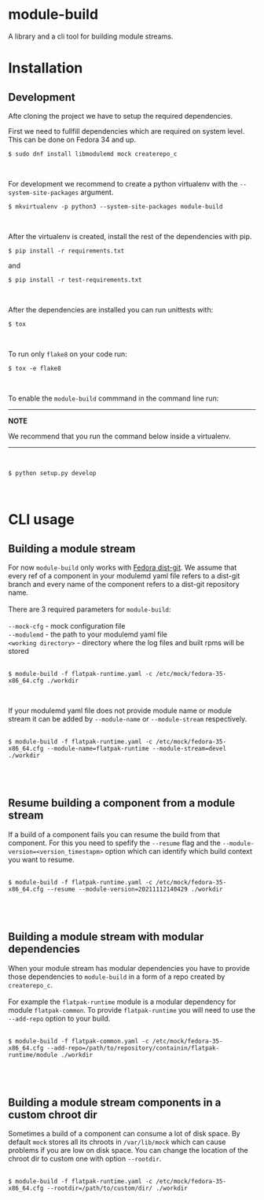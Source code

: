 # module-build

A library and a cli tool for building module streams.
<br />

# Installation

## Development
Afte cloning the project we have to setup the required dependencies.

First we need to fullfill dependencies which are required on system level. This can be done on Fedora 34 and up.

```
$ sudo dnf install libmodulemd mock createrepo_c
```
<br />


For development we recommend to create a python virtualenv with the `--system-site-packages` argument.

```
$ mkvirtualenv -p python3 --system-site-packages module-build
```
<br />


After the virtualenv is created, install the rest of the dependencies with pip.

```
$ pip install -r requirements.txt
```

and

```
$ pip install -r test-requirements.txt
```
<br />


After the dependencies are installed you can run unittests with:

```
$ tox
```
<br />


To run only `flake8` on your code run:

```
$ tox -e flake8
```
<br />


To enable the `module-build` commmand in the command line run:
<br />


---
**NOTE**

We recommend that you run the command below inside a virtualenv.

---
<br />


```
$ python setup.py develop
```
<br />


# CLI usage

## Building a module stream

For now `module-build` only works with [Fedora dist-git](https://src.fedoraproject.org/browse/projects/). We assume that every ref of a component in your modulemd yaml file refers to a dist-git branch and every name of the component refers to a dist-git repository name.
<br />
<br />
There are 3 required parameters for `module-build`:
<br />
<br />
`--mock-cfg` - mock configuration file
<br />
`--modulemd` - the path to your modulemd yaml file
<br />
`<working directory>` - directory where the log files and built rpms will be stored
<br />
<br />
```
$ module-build -f flatpak-runtime.yaml -c /etc/mock/fedora-35-x86_64.cfg ./workdir
```
<br />

If your modulemd yaml file does not provide module name or module stream it can be added by `--module-name` or `--module-stream` respectively.
<br />
<br />
```
$ module-build -f flatpak-runtime.yaml -c /etc/mock/fedora-35-x86_64.cfg --module-name=flatpak-runtime --module-stream=devel ./workdir
```
<br />
<br />

## Resume building a component from a module stream
If a build of a component fails you can resume the build from that component. For this you need to spefify the `--resume` flag and the `--module-version=<version_timestapm>` option which can identify which build context you want to resume.
<br />
<br />
```
$ module-build -f flatpak-runtime.yaml -c /etc/mock/fedora-35-x86_64.cfg --resume --module-version=20211112140429 ./workdir
```
<br />
<br />

## Building a module stream with modular dependencies
When your module stream has modular dependencies you have to provide those dependencies to `module-build` in a form of a repo created by `createrepo_c`.
<br />
<br />
For example the `flatpak-runtime` module is a modular dependency for module `flatpak-common`. To provide `flatpak-runtime` you will need to use the `--add-repo` option to your build.
<br />
<br />
```
$ module-build -f flatpak-common.yaml -c /etc/mock/fedora-35-x86_64.cfg --add-repo=/path/to/repository/containin/flatpak-runtime/module ./workdir
```
<br />
<br />

## Building a module stream components in a custom chroot dir
Sometimes a build of a component can consume a lot of disk space. By default `mock` stores all its chroots in `/var/lib/mock` which can cause problems if you are low on disk space. You can change the location of the chroot dir to custom one with option `--rootdir`.
<br />
<br />
```
$ module-build -f flatpak-runtime.yaml -c /etc/mock/fedora-35-x86_64.cfg --rootdir=/path/to/custom/dir/ ./workdir
```
